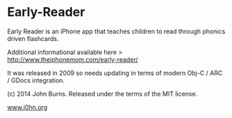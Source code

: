 Early-Reader
============

Early Reader is an iPhone app that teaches children to read through phonics driven flashcards.

Additional informational available here > http://www.theiphonemom.com/early-reader/

It was released in 2009 so needs updating in terms of modern Obj-C / ARC / GDocs integration.

(c) 2014 John Burns. Released under the terms of the MIT license.

www.j0hn.org

